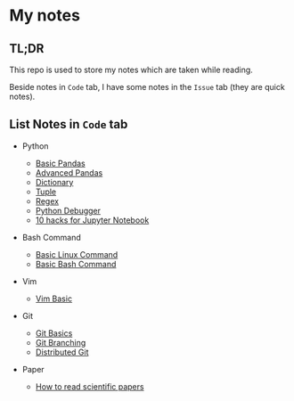 # My notes

## TL;DR

This repo is used to store my notes which are taken while reading.

Beside notes in `Code` tab, I have some notes in the `Issue` tab (they are quick notes).

## List Notes in `Code` tab

* Python
  * [Basic Pandas](Python/Basic%20Pandas.md)
  * [Advanced Pandas](Python/Advanced%20Pandas.md)
  * [Dictionary](Python/Dictionary.md)
  * [Tuple](Python/Tuple.md)
  * [Regex](Python/Regex.md)
  * [Python Debugger](Python/Python%20Debugger.md)
  * [10 hacks for Jupyter Notebook](Python/10%20hacks%20for%20Jupyter%20Notebook.md)
  
* Bash Command 
  * [Basic Linux Command](Bash%20Command/basic_linux_command.md)
  * [Basic Bash Command](Bash%20Command/basic_bash_command.md)
  
* Vim
  * [Vim Basic](Vim/vim_basic.md)

* Git
  * [Git Basics](Git/Git%20Basics.md)
  * [Git Branching](Git/Git%20Branching.md)
  * [Distributed Git](Git/Distributed%20Git.md)

* Paper
  * [How to read scientific papers](Paper/How%20To%20Read%20Scientific%20Papers.md)
